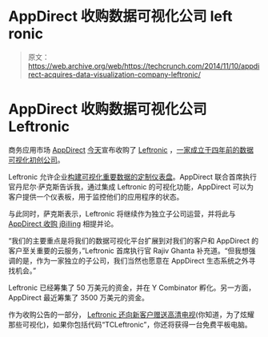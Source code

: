 # AppDirect 收购数据可视化公司 left ronic 

> 原文：<https://web.archive.org/web/https://techcrunch.com/2014/11/10/appdirect-acquires-data-visualization-company-leftronic/>

# AppDirect 收购数据可视化公司 Leftronic

商务应用市场 [AppDirect](https://web.archive.org/web/20221001170544/http://www.appdirect.com/) [今天](https://web.archive.org/web/20221001170544/http://info.appdirect.com/about/press/releases/appdirect-acquires-leftronic-to-deliver-fast-access-to-data-and-analytics-d)宣布收购了 [Leftronic](https://web.archive.org/web/20221001170544/https://www.leftronic.com/) ，[一家成立于四年前的数据可视化初创公司](https://web.archive.org/web/20221001170544/https://beta.techcrunch.com/2010/08/24/leftronic/)。

Leftronic 允许企业[构建可视化重要数据的定制仪表盘](https://web.archive.org/web/20221001170544/https://beta.techcrunch.com/2012/03/22/leftronic-relaunch/)。AppDirect 联合首席执行官丹尼尔·萨克斯告诉我，通过集成 Leftronic 的可视化功能，AppDirect 可以为客户提供一个仪表板，用于监控他们的应用程序的状态。

与此同时，萨克斯表示，Leftronic 将继续作为独立子公司运营，并将此与 [AppDirect 收购 jBilling](https://web.archive.org/web/20221001170544/https://beta.techcrunch.com/2012/10/16/appdirect-acquires-open-source-billing-company-jbilling/) 相提并论。

“我们的主要重点是将我们的数据可视化平台扩展到对我们的客户和 AppDirect 的客户至关重要的云服务，”Leftronic 首席执行官 Rajiv Ghanta 补充道。“但我想强调的是，作为一家独立的子公司，我们当然也愿意在 AppDirect 生态系统之外寻找机会。”

Leftronic 已经筹集了 50 万美元的资金，并在 Y Combinator 孵化。另一方面，AppDirect 最近筹集了 3500 万美元的资金。

作为收购公告的一部分， [Leftronic 还向新客户赠送高清电视](https://web.archive.org/web/20221001170544/https://www.leftronic.com/p/promotion/)(你知道，为了炫耀那些可视化)，如果你包括代码“TCLeftronic”，你还将获得一台免费平板电脑。